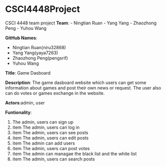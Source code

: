 # CSCI4448Project
CSCI 4448 team project
**Team**: - Ningtian Ruan
          - Yang Yang
          - Zhaozhong Peng
          - Yuhou Wang
          
**GitHub Names**: 
- Ningtian Ruan(niru32868)
- Yang Yang(yaya7263)
- Zhaozhong Peng(pengsrif)
- Yuhou Wang
                  
**Title**: Game Dasboard

**Description**: The game dasboard website which users can get some information about games and post their own news or request. The user also can do votes or games exchange in the website.

**Actors**:admin, user

**Funtionality**: 
1. The admin, users can sign up
2. item The admin, users can log in
3. item The admin, users can see posts
4. item The admin, users can edit posts
5. item The admin can add users
6. item The admin, users can post votes
7. item The admin can managae the black list and the white list
8. item The admin, users can search posts
